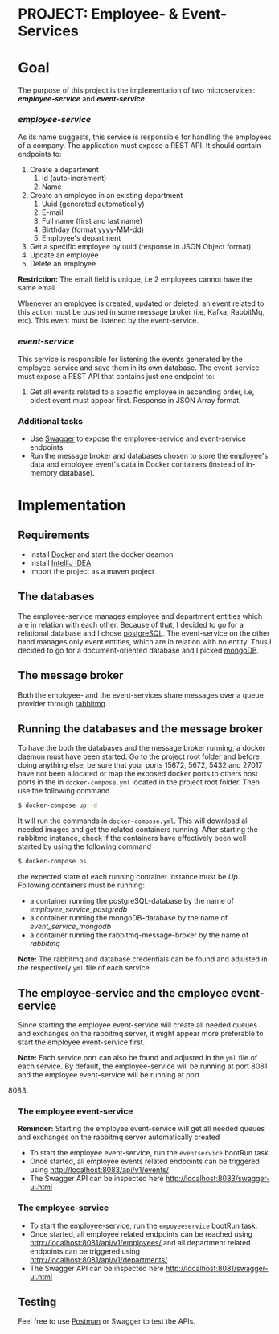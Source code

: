 # PROJECT: Employee- & Event-Services

# Goal

The purpose of this project is the implementation of two microservices: ***employee-service*** and ***event-service***.

### *employee-service*

As its name suggests, this service is responsible for handling the employees of a company. The application must expose a
REST API. It should contain endpoints to:

1. Create a department
    1. Id (auto-increment)
    2. Name
2. Create an employee in an existing department
    1. Uuid (generated automatically)
    2. E-mail
    3. Full name (first and last name)
    4. Birthday (format yyyy-MM-dd)
    5. Employee's department
3. Get a specific employee by uuid (response in JSON Object format)
4. Update an employee
5. Delete an employee

**Restriction:** The email field is unique, i.e 2 employees cannot have the same email

Whenever an employee is created, updated or deleted, an event related to this action must be pushed in some message
broker (i.e, Kafka, RabbitMq, etc).
This event must be listened by the event-service.

### *event-service*

This service is responsible for listening the events generated by the employee-service and save them in its own
database.
The event-service must expose a REST API that contains just one endpoint to:

1. Get all events related to a specific employee in ascending order, i.e, oldest event must appear first. Response in
   JSON Array format.

### Additional tasks

* Use [Swagger](https://swagger.io) to expose the employee-service and event-service endpoints
* Run the message broker and databases chosen to store the employee's data and employee event's data
  in Docker containers (instead of in-memory database).

# Implementation

## Requirements

- Install [Docker](https://docs.docker.com/) and start the docker deamon
- Install [IntelliJ IDEA](https://www.jetbrains.com/idea/)
- Import the project as a maven project

## The databases

The employee-service manages employee and department entities which are in relation with each other. Because of that, I
decided to go for a relational database and I chose [postgreSQL](https://www.postgresql.org/).
The event-service on the other hand manages only event entities, which are in relation with no entity. Thus I decided to
go for a document-oriented database and I picked [mongoDB](https://www.mongodb.com/).

## The message broker

Both the employee- and the event-services share messages over a queue provider
through [rabbitmq](https://www.rabbitmq.com/).

## Running the databases and the message broker

To have the both the databases and the message broker running, a docker daemon must have been started.
Go to the project root folder and before doing anything else, be sure that your ports 15672, 5672, 5432 and 27017 have
not been allocated or map the exposed docker ports to others host ports in the in `docker-compose.yml`
located in the project root folder.
Then use the following command

```sh
$ docker-compose up -d
``` 

It will run the commands in `docker-compose.yml`. This will download all needed images and get the related containers
running.
After starting the rabbitmq instance, check if the containers have effectively been well started by using the following
command

```sh
$ docker-compose ps
```

the expected state of each running container instance must be *Up*. Following containers must be running:

- a container running the postgreSQL-database by the name of *employee_service_postgredb*
- a container running the mongoDB-database by the name of *event_service_mongodb*
- a container running the rabbitmq-message-broker by the name of *rabbitmq*

**Note:** The rabbitmq and database credentials can be found and adjusted in the respectively `yml` file of each service

## The employee-service and the employee event-service

Since starting the employee event-service will create all needed queues and exchanges on the rabbitmq server, it might
appear more preferable to start the employee event-service first.

**Note:** Each service port can also be found and adjusted in the `yml` file of each service.
By default, the employee-service will be running at port 8081 and the employee event-service will be running at port

8083.

### The employee event-service

**Reminder:** Starting the employee event-service will get all needed queues and exchanges on the rabbitmq server
automatically created

- To start the employee event-service, run the `eventservice` bootRun task.
- Once started, all employee events related endpoints can be triggered using <http://localhost:8083/api/v1/events/>
- The Swagger API can be inspected here <http://localhost:8083/swagger-ui.html>

### The employee-service

- To start the employee-service, run the `empoyeeservice` bootRun task.
- Once started, all employee related endpoints can be reached using <http://localhost:8081/api/v1/employees/> and all
  department related endpoints can be triggered using <http://localhost:8081/api/v1/departments/>
- The Swagger API can be inspected here <http://localhost:8081/swagger-ui.html>

## Testing

Feel free to use [Postman](https://www.getpostman.com/) or Swagger to test the APIs.